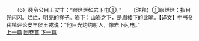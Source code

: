 　　（6）裴令公目王安丰：“眼烂烂如岩下电①。”
　　【注释】①眼烂烂：指目光闪闪。烂烂，明亮的样子。岩下：山岩之下，是眉棱下的比喻。【译文】中书令裴楷评论安丰侯王戎说：“他目光灼灼射人，像岩下闪电。”
<br>[上一篇](14_05) [回卷首](14_00) [下一篇](14_07)
